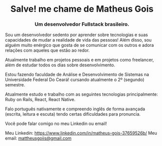 <h1 align="center">Salve! me chame de Matheus Gois</h1>
<h3 align="center">Um desenvolvedor Fullstack brasileiro.</h3>

Sou um desenvolvedor sedento por aprender sobre tecnologias e suas capacidades de mudar a realidade de vida das pessoas! Além disso, sou alguém muito enérgico que gosta de se comunicar com os outros e adora relações com aqueles que estão ao redor.

Atualmente trabalho em projetos pessoais e em projetos como freelancer, além de estudar todos os dias sobre desenvolvimento.

Estou fazendo faculdade de Análise e Desenvolvimento de Sistemas na Universidade Federal Do Ceará! cursando atualmente o 2º (segundo) semestre.

Atualmente estudo e trabalho com as seguintes tecnologias principalmente: Ruby on Rails, React, React Native.

Falo português nativamente e compreendo inglês de forma avançada (escrita, leitura e escuta) tendo certas dificuldades para pronuncia.

Você pode falar comigo no meu Linkedin ou email!

Meu Linkedin: https://www.linkedin.com/in/matheus-gois-37659526b/
Meu email: mattheusgoiis@gmail.com
